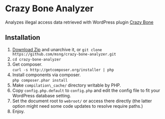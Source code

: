 # Crazy Bone Analyzer

Analyzes illegal access data retrieved with WordPress plugin [Crazy Bone]( http://wordpress.org/plugins/crazy-bone/ )

## Installation

1. [Download Zip](https://github.com/msng/crazy-bone-analyzer/archive/master.zip) and unarchive it, or `git clone https://github.com/msng/crazy-bone-analyzer.git`
1. `cd crazy-bone-analyzer`
1. Get composer.  
`curl -s http://getcomposer.org/installer | php`
1. Install components via composer.  
`php composer.phar install`
1. Make `compilation\_cache/` directory writable by PHP.
1. Copy `config.php.default` to `config.php` and edit the config file to fit your WordPress database setting.
1. Set the document root to `webroot/` or access there directly (the latter option might need some code updates to resolve require paths.)
1. Enjoy.

